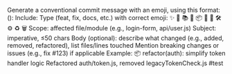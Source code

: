 Generate a conventional commit message with an emoji, using this format:
<emoji> <type>(<scope>): <subject>
Include:
Type (feat, fix, docs, etc.) with correct emoji: ✨ 🐛 📚 💎 📦 🚀 🚨 🛠 ⚙️ ♻️ 🗑
Scope: affected file/module (e.g., login-form, api/user.js)
Subject: imperative, ≤50 chars
Body (optional): describe what changed (e.g., added, removed, refactored), list files/lines touched
Mention breaking changes or issues (e.g., fix #123) if applicable
Example:
📦 refactor(auth): simplify token handler logic
Refactored auth/token.js, removed legacyTokenCheck.js
#test
